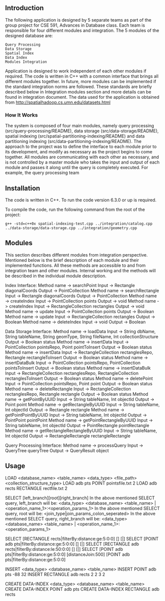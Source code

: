## Introduction
The following application is designed by 5 separate teams as part of the group project for CSE 591, Advances in Database class. Each team is responsible for four different modules and integration. The 5 modules of the designed database are:
```bashp
Query Processing
Data Storage
Spatial Index
Data Index
Modules Integration
```
Application is designed to work independent of each other modules if required. The code is written in C++ with a common interface that brings all different modules together. In future, more modules can be implemented if the standard integration norms are followed. These standards are briefly described below in Integration modules section and more details can be found in integration document.
The data used for the application is obtained from http://spatialhadoop.cs.umn.edu/datasets.html

### How It Works
The system is composed of four main modules, namely query processing (src/query-processing/README), data storage (src/data-storage/README), spatial indexing (src/spatial-partitioning-indexing/README) and data partitioning indexing (src/data-partitioning-indexing/README). The approach to the project was to define the interface to each module prior to its development, and modify as necessary as the project begins to come together. 
All modules are communicating with each other as necessary, and is not controlled by a master module who takes the input and output of each module and passes it along until the query is completely executed. For example, the query processing team 

## Installation
The code is written in C++. To run the code version 6.3.0 or up is required. 

To compile the code, run the following command from the root of the project:
```bashp
g++ -std=c++0x spatial-indexing-test.cpp ../integration/catalog.cpp ../data-storage/data-storage.cpp ../integration/geometry.cpp
```

## Modules
This section describes different modules from integration perspective. Mentioned below is the brief description of each module and their implemented functions. All these methods are accessible to and from integration team and other modules. Internal working and the methods will be described in the individual module description. 

Index Interface:
Method name -> searchPoint Input -> Rectangle diagonalCoords  Output -> PointCollection
Method name -> searchRectangle Input -> Rectangle diagonalCoords  Output -> PointCollection
Method name -> createIndex Input -> PointCollection points  Output -> void
Method name -> createIndex Input -> RectangleCollection rectangles Output -> void
Method name -> update Input -> PointCollection points Output -> Boolean
Method name -> update Input -> RectangleCollection rectangles Output -> Boolean
Method name -> deleteIndex Input -> void  Output -> Boolean

Data Storage Interface:
Method name -> loadData Input -> String dbName, String tableName, String geomType, String fileName, Int collectionStructure  Output -> Boolean status
Method name -> insertData Input -> PointCollection pointsRepo, Point pointToInsert  Output -> Boolean status
Method name -> insertData Input -> RectangleCollection rectanglesRepo, Rectangle rectangleToInsert  Output -> Boolean status
Method name -> insertDataBulk Input -> PointCollection pointsRepo, PointCollection pointsToInsert Output -> Boolean status
Method name -> insertDataBulk Input -> RectangleCollection rectanglesRepo, RectangleCollection rectanglesToInsert  Output -> Boolean status
Method name -> deletePoint Input -> PointCollection pointsRepo, Point point  Output -> Boolean status
Method name -> deleteRectangle Input -> RectangleCollection rectanglesRepo, Rectangle rectangle  Output -> Boolean status
Method name -> getPointByUUID Input -> String tableName, Int objectId  Output -> Point point
Method name -> getRectangleByUUID Input -> String tableName, Int objectId  Output -> Rectangle rectangle
Method name -> getPointPointByUUID Input -> String tableName, Int objectId  Output -> PointPoint pointPoint
Method name -> getPointRectangleByUUID Input -> String tableName, Int objectId  Output -> PointRectangle pointRectangle
Method name -> getRectangleRectangleByUUID Input -> String tableName,
Int objectId  Output -> RectangleRectangle rectangleRectangle

Query Processing Interface:
Method name -> processQuery Input -> QueryTree queryTree  Output -> QueryResult object

## Usage
LOAD <database_name> <table_name> <data_type> <file_path> <collection_structure_type>
LOAD adb pts POINT pointsfile.txt 2
LOAD adb rects RECTANGLE rectfile.txt 2

SELECT [left_branch][root][right_branch]
In the above mentioned SELECT query, left_branch will be:
<data_type> <database_name> <table_name> | <operation_name_1>:<operation_params_1>
In the above mentioned SELECT query, root will be:
<join_type|join_params_colon_seperated>
In the above mentioned SELECT query, right_branch will be:
<data_type> <database_name> <table_name> | <operation_name_1>:<operation_params_1>

SELECT [RECTANGLE rects|filterBy:distance:ge:5:0:0] [] [|]
SELECT [POINT adb pts|filterBy:distance:ge:5:0:0] [] [|]
SELECT [RECTANGLE adb rects|filterBy:distance:le:50:0:0] [] [|]
SELECT [POINT adb pts|filterBy:distance:ge:5:0:0] [distanceJoin:500] [POINT adb pts|filterBy:distance:ge:5:0:0]

INSERT <data_type> <database_name> <table_name> <param>
INSERT POINT adb pts -88 32
INSERT RECTANGLE adb rects 2 2 3 2

CREATE DATA-INDEX <data_type> <database_name> <table_name>
CREATE DATA-INDEX POINT adb pts
CREATE DATA-INDEX RECTANGLE adb rects